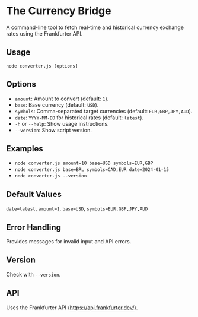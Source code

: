 # The Currency Bridge

A command-line tool to fetch real-time and historical currency exchange rates using the Frankfurter API.

## Usage

`node converter.js [options]`

## Options

* `amount`: Amount to convert (default: `1`).
* `base`: Base currency (default: `USD`).
* `symbols`: Comma-separated target currencies (default: `EUR,GBP,JPY,AUD`).
* `date`: `YYYY-MM-DD` for historical rates (default: `latest`).
* `-h` or `--help`: Show usage instructions.
* `--version`: Show script version.

## Examples

* `node converter.js amount=10 base=USD symbols=EUR,GBP`
* `node converter.js base=BRL symbols=CAD,EUR date=2024-01-15`
* `node converter.js --version`

## Default Values

`date=latest`, `amount=1`, `base=USD`, `symbols=EUR,GBP,JPY,AUD`

## Error Handling

Provides messages for invalid input and API errors.

## Version

Check with `--version`.

## API

Uses the Frankfurter API (https://api.frankfurter.dev/).
```